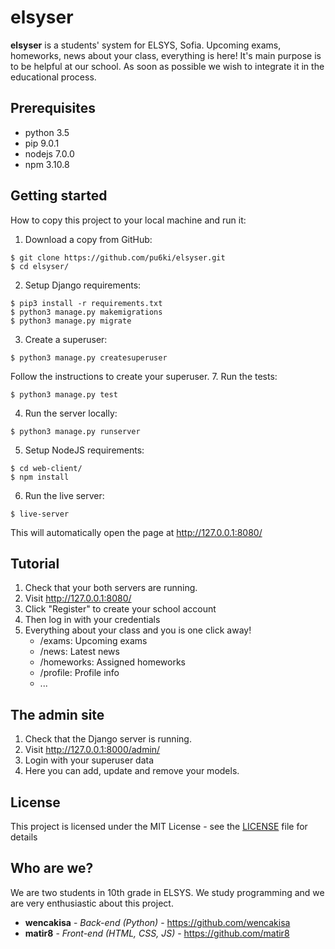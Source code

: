 # elsyser
**elsyser** is a students' system for ELSYS, Sofia.
Upcoming exams, homeworks, news about your class, everything is here!
It's main purpose is to be helpful at our school. As soon as possible we wish to integrate it in the educational process.

## Prerequisites
- python 3.5
- pip 9.0.1
- nodejs 7.0.0
- npm 3.10.8

## Getting started
How to copy this project to your local machine and run it:
1. Download a copy from GitHub:
```
$ git clone https://github.com/pu6ki/elsyser.git
$ cd elsyser/
```
2. Setup Django requirements:
```
$ pip3 install -r requirements.txt
$ python3 manage.py makemigrations
$ python3 manage.py migrate
```
3. Create a superuser:
```
$ python3 manage.py createsuperuser
```
Follow the instructions to create your superuser.
7. Run the tests:
```
$ python3 manage.py test
```
4. Run the server locally:
```
$ python3 manage.py runserver
```
5. Setup NodeJS requirements:
```
$ cd web-client/
$ npm install
```
6. Run the live server:
```
$ live-server
```
This will automatically open the page at http://127.0.0.1:8080/

## Tutorial
1. Check that your both servers are running.
2. Visit http://127.0.0.1:8080/
3. Click "Register" to create your school account
4. Then log in with your credentials
5. Everything about your class and you is one click away!
    - /exams: Upcoming exams
    - /news: Latest news
    - /homeworks: Assigned homeworks
    - /profile: Profile info
    - ...

## The admin site
1. Check that the Django server is running.
2. Visit http://127.0.0.1:8000/admin/
3. Login with your superuser data
4. Here you can add, update and remove your models.

## License
This project is licensed under the MIT License - see the [LICENSE](LICENSE) file for details

## Who are we?
We are two students in 10th grade in ELSYS. We study programming and we are very enthusiastic about this project.
* **wencakisa** - *Back-end (Python)* - https://github.com/wencakisa
* **matir8** - *Front-end (HTML, CSS, JS)* - https://github.com/matir8
